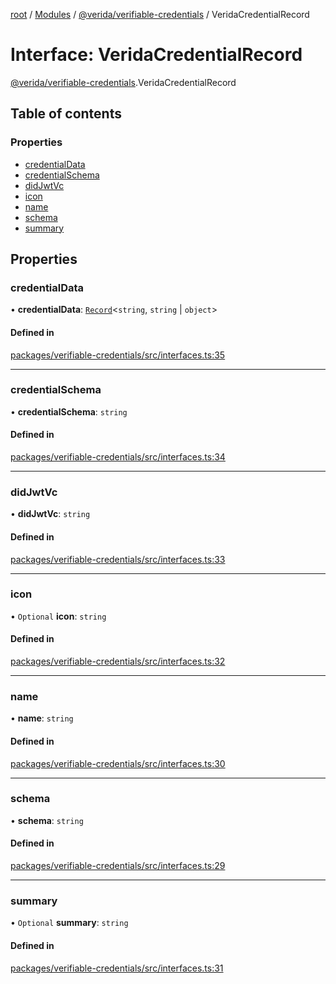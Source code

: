 [root](../README.md) / [Modules](../modules.md) / [@verida/verifiable-credentials](../modules/verida_verifiable_credentials.md) / VeridaCredentialRecord

# Interface: VeridaCredentialRecord

[@verida/verifiable-credentials](../modules/verida_verifiable_credentials.md).VeridaCredentialRecord

## Table of contents

### Properties

- [credentialData](verida_verifiable_credentials.VeridaCredentialRecord.md#credentialdata)
- [credentialSchema](verida_verifiable_credentials.VeridaCredentialRecord.md#credentialschema)
- [didJwtVc](verida_verifiable_credentials.VeridaCredentialRecord.md#didjwtvc)
- [icon](verida_verifiable_credentials.VeridaCredentialRecord.md#icon)
- [name](verida_verifiable_credentials.VeridaCredentialRecord.md#name)
- [schema](verida_verifiable_credentials.VeridaCredentialRecord.md#schema)
- [summary](verida_verifiable_credentials.VeridaCredentialRecord.md#summary)

## Properties

### credentialData

• **credentialData**: [`Record`](../modules/verida_verifiable_credentials._internal_.md#record)<`string`, `string` \| `object`\>

#### Defined in

[packages/verifiable-credentials/src/interfaces.ts:35](https://github.com/verida/verida-js/blob/a690f60/packages/verifiable-credentials/src/interfaces.ts#L35)

___

### credentialSchema

• **credentialSchema**: `string`

#### Defined in

[packages/verifiable-credentials/src/interfaces.ts:34](https://github.com/verida/verida-js/blob/a690f60/packages/verifiable-credentials/src/interfaces.ts#L34)

___

### didJwtVc

• **didJwtVc**: `string`

#### Defined in

[packages/verifiable-credentials/src/interfaces.ts:33](https://github.com/verida/verida-js/blob/a690f60/packages/verifiable-credentials/src/interfaces.ts#L33)

___

### icon

• `Optional` **icon**: `string`

#### Defined in

[packages/verifiable-credentials/src/interfaces.ts:32](https://github.com/verida/verida-js/blob/a690f60/packages/verifiable-credentials/src/interfaces.ts#L32)

___

### name

• **name**: `string`

#### Defined in

[packages/verifiable-credentials/src/interfaces.ts:30](https://github.com/verida/verida-js/blob/a690f60/packages/verifiable-credentials/src/interfaces.ts#L30)

___

### schema

• **schema**: `string`

#### Defined in

[packages/verifiable-credentials/src/interfaces.ts:29](https://github.com/verida/verida-js/blob/a690f60/packages/verifiable-credentials/src/interfaces.ts#L29)

___

### summary

• `Optional` **summary**: `string`

#### Defined in

[packages/verifiable-credentials/src/interfaces.ts:31](https://github.com/verida/verida-js/blob/a690f60/packages/verifiable-credentials/src/interfaces.ts#L31)

